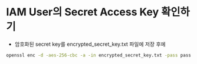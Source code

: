 # IAM User의 Secret Access Key 확인하기

- 암호화된 secret key를 encrypted_secret_key.txt 파일에 저장 후에

```bash
openssl enc -d -aes-256-cbc -a -in encrypted_secret_key.txt -pass pass:<YOUR_ENCRYPTION_KEY>
```
